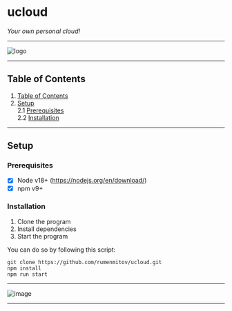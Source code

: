 # ucloud
*Your own personal cloud!*  
***  
![logo](https://user-images.githubusercontent.com/108842741/211185291-d1d6ab56-97b9-45dd-b0e3-26904308b132.png)
***  
## Table of Contents
1. [Table of Contents](https://github.com/rumenmitov/ucloud/blob/master/README.md#quick-menu)  
2. [Setup](https://github.com/rumenmitov/ucloud/blob/master/README.md#setup)    
2.1 [Prerequisites](https://github.com/rumenmitov/ucloud/blob/master/README.md#prerequisites)  
2.2 [Installation](https://github.com/rumenmitov/ucloud/blob/master/README.md#installation)  
***  
## Setup
### Prerequisites
- [x] Node v18+ (https://nodejs.org/en/download/)
- [x] npm v9+
  
### Installation
1. Clone the program    
2. Install dependencies   
3. Start the program  
  
You can do so by following this script:
```  
git clone https://github.com/rumenmitov/ucloud.git   
npm install  
npm run start  
```  
  
***  
  
![image](https://user-images.githubusercontent.com/108842741/211184965-6b4f7b3f-4ed2-4213-ab4b-cc8a03b367b9.png)  
  
***  
